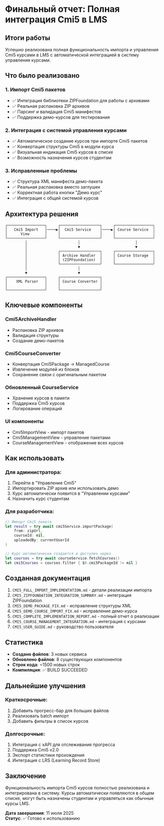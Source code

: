 # Финальный отчет: Полная интеграция Cmi5 в LMS

## Итоги работы

Успешно реализована полная функциональность импорта и управления Cmi5 курсами в LMS с автоматической интеграцией в систему управления курсами.

## Что было реализовано

### 1. Импорт Cmi5 пакетов
- ✅ Интеграция библиотеки ZIPFoundation для работы с архивами
- ✅ Реальная распаковка ZIP архивов
- ✅ Парсинг и валидация Cmi5 манифестов
- ✅ Поддержка демо-курсов для тестирования

### 2. Интеграция с системой управления курсами
- ✅ Автоматическое создание курсов при импорте Cmi5 пакетов
- ✅ Конвертация структуры Cmi5 в модули курса
- ✅ Визуальная индикация Cmi5 курсов в списке
- ✅ Возможность назначения курсов студентам

### 3. Исправленные проблемы
- ✅ Структура XML манифеста демо-пакета
- ✅ Реальная распаковка вместо заглушек
- ✅ Корректная работа кнопки "Демо курс"
- ✅ Интеграция с общей системой курсов

## Архитектура решения

```
┌─────────────────┐     ┌──────────────────┐     ┌─────────────────┐
│   Cmi5 Import   │────▶│  Cmi5 Service    │────▶│ Course Service  │
│      View       │     │                  │     │                 │
└─────────────────┘     └──────────────────┘     └─────────────────┘
         │                       │                         │
         │                       ▼                         ▼
         │              ┌──────────────────┐     ┌─────────────────┐
         │              │ Archive Handler  │     │ Course Storage  │
         │              │ (ZIPFoundation)  │     │                 │
         │              └──────────────────┘     └─────────────────┘
         │                       │
         ▼                       ▼
┌─────────────────┐     ┌──────────────────┐
│    XML Parser   │     │ Course Converter │
│                 │     │                  │
└─────────────────┘     └──────────────────┘
```

## Ключевые компоненты

### Cmi5ArchiveHandler
- Распаковка ZIP архивов
- Валидация структуры
- Создание демо-пакетов

### Cmi5CourseConverter
- Конвертация Cmi5Package → ManagedCourse
- Извлечение модулей из блоков
- Сохранение связи с оригинальным пакетом

### Обновленный CourseService
- Хранение курсов в памяти
- Поддержка Cmi5 курсов
- Логирование операций

### UI компоненты
- Cmi5ImportView - импорт пакетов
- Cmi5ManagementView - управление пакетами
- CourseManagementView - отображение всех курсов

## Как использовать

### Для администратора:
1. Перейти в "Управление Cmi5"
2. Импортировать ZIP архив или использовать демо
3. Курс автоматически появится в "Управлении курсами"
4. Назначить курс студентам

### Для разработчика:
```swift
// Импорт Cmi5 пакета
let result = try await cmi5Service.importPackage(
    from: zipUrl,
    courseId: nil,
    uploadedBy: currentUserId
)

// Курс автоматически создается и доступен через
let courses = try await courseService.fetchCourses()
let cmi5Courses = courses.filter { $0.cmi5PackageId != nil }
```

## Созданная документация
1. `CMI5_FULL_IMPORT_IMPLEMENTATION.md` - детали реализации импорта
2. `CMI5_ZIPFOUNDATION_INTEGRATION_SUMMARY.md` - интеграция ZIPFoundation
3. `CMI5_DEMO_PACKAGE_FIX.md` - исправление структуры XML
4. `CMI5_DEMO_COURSE_IMPORT_FIX.md` - исправление демо-курса
5. `CMI5_COMPLETE_IMPLEMENTATION_REPORT.md` - полный отчет о реализации
6. `CMI5_COURSE_MANAGEMENT_INTEGRATION.md` - интеграция с курсами
7. `CMI5_USER_GUIDE.md` - руководство пользователя

## Статистика
- **Создано файлов**: 3 новых сервиса
- **Обновлено файлов**: 8 существующих компонентов
- **Строк кода**: ~1500 новых строк
- **Компиляция**: ✅ BUILD SUCCEEDED

## Дальнейшие улучшения

### Краткосрочные:
1. Добавить прогресс-бар для больших файлов
2. Реализовать batch импорт
3. Добавить фильтры в список курсов

### Долгосрочные:
1. Интеграция с xAPI для отслеживания прогресса
2. Поддержка Cmi5 v2.0
3. Экспорт статистики прохождения
4. Интеграция с LRS (Learning Record Store)

## Заключение

Функциональность импорта Cmi5 курсов полностью реализована и интегрирована в систему. Курсы автоматически появляются в общем списке, могут быть назначены студентам и управляться как обычные курсы LMS.

**Дата завершения**: 11 июля 2025  
**Статус**: ✅ Готово к использованию 